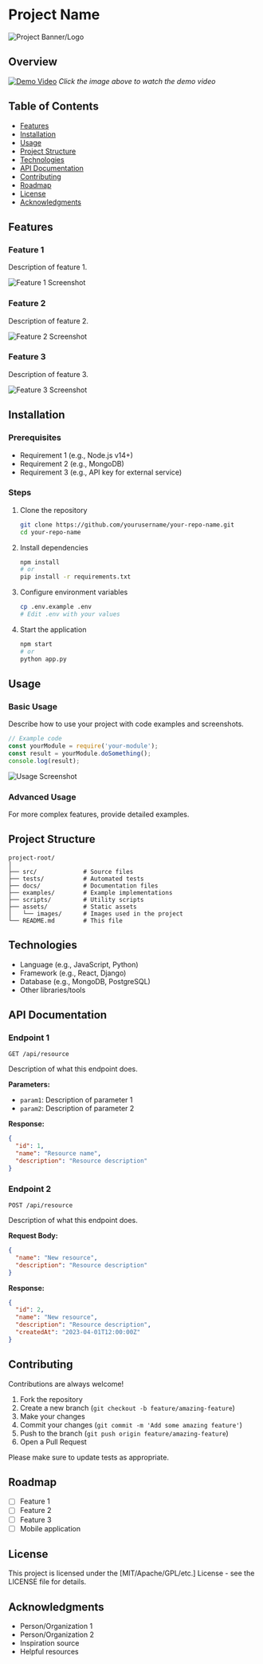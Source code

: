 # Project Name

![Project Banner/Logo]([https://path/to/your/image.png](https://www.bing.com/images/search?view=detailV2&ccid=CVNgqEgU&id=F114F92B0D38061E8E413CB8F3ABF24731E13E1E&thid=OIP.CVNgqEgU2T_PYqFXGNSSOgAAAA&mediaurl=https%3a%2f%2fwww.phpcrm.com%2fwp-content%2fuploads%2fcustomer-management-system.png&cdnurl=https%3a%2f%2fth.bing.com%2fth%2fid%2fR.095360a84814d93fcf62a15718d4923a%3frik%3dHj7hMUfyq%252fO4PA%26pid%3dImgRaw%26r%3d0&exph=234&expw=474&q=customer+management+system+free&simid=608014400578019806&FORM=IRPRST&ck=039E2D6977093C6D8835FCF2496DB86F&selectedIndex=1&itb=0))

## Overview
[![Demo Video](https://img.youtube.com/vi/YOUR_VIDEO_ID/0.jpg)](https://www.youtube.com/watch?v=YOUR_VIDEO_ID)
*Click the image above to watch the demo video*

## Table of Contents
- [Features](#features)
- [Installation](#installation)
- [Usage](#usage)
- [Project Structure](#project-structure)
- [Technologies](#technologies)
- [API Documentation](#api-documentation)
- [Contributing](#contributing)
- [Roadmap](#roadmap)
- [License](#license)
- [Acknowledgments](#acknowledgments)

## Features

### Feature 1
Description of feature 1.

![Feature 1 Screenshot](screenshots/feature1.png)

### Feature 2
Description of feature 2.

![Feature 2 Screenshot](screenshots/feature2.png)

### Feature 3
Description of feature 3.

![Feature 3 Screenshot](screenshots/feature3.png)

## Installation

### Prerequisites
- Requirement 1 (e.g., Node.js v14+)
- Requirement 2 (e.g., MongoDB)
- Requirement 3 (e.g., API key for external service)

### Steps
1. Clone the repository
   ```bash
   git clone https://github.com/yourusername/your-repo-name.git
   cd your-repo-name
   ```

2. Install dependencies
   ```bash
   npm install
   # or
   pip install -r requirements.txt
   ```

3. Configure environment variables
   ```bash
   cp .env.example .env
   # Edit .env with your values
   ```

4. Start the application
   ```bash
   npm start
   # or
   python app.py
   ```

## Usage

### Basic Usage
Describe how to use your project with code examples and screenshots.

```javascript
// Example code
const yourModule = require('your-module');
const result = yourModule.doSomething();
console.log(result);
```

![Usage Screenshot](screenshots/usage.png)

### Advanced Usage
For more complex features, provide detailed examples.

## Project Structure
```
project-root/
│
├── src/             # Source files
├── tests/           # Automated tests
├── docs/            # Documentation files
├── examples/        # Example implementations
├── scripts/         # Utility scripts
├── assets/          # Static assets
│   └── images/      # Images used in the project
└── README.md        # This file
```

## Technologies
- Language (e.g., JavaScript, Python)
- Framework (e.g., React, Django)
- Database (e.g., MongoDB, PostgreSQL)
- Other libraries/tools

## API Documentation

### Endpoint 1
```
GET /api/resource
```
Description of what this endpoint does.

**Parameters:**
- `param1`: Description of parameter 1
- `param2`: Description of parameter 2

**Response:**
```json
{
  "id": 1,
  "name": "Resource name",
  "description": "Resource description"
}
```

### Endpoint 2
```
POST /api/resource
```
Description of what this endpoint does.

**Request Body:**
```json
{
  "name": "New resource",
  "description": "Resource description"
}
```

**Response:**
```json
{
  "id": 2,
  "name": "New resource",
  "description": "Resource description",
  "createdAt": "2023-04-01T12:00:00Z"
}
```

## Contributing
Contributions are always welcome!

1. Fork the repository
2. Create a new branch (`git checkout -b feature/amazing-feature`)
3. Make your changes
4. Commit your changes (`git commit -m 'Add some amazing feature'`)
5. Push to the branch (`git push origin feature/amazing-feature`)
6. Open a Pull Request

Please make sure to update tests as appropriate.

## Roadmap
- [ ] Feature 1
- [ ] Feature 2
- [ ] Feature 3
- [ ] Mobile application

## License
This project is licensed under the [MIT/Apache/GPL/etc.] License - see the LICENSE file for details.

## Acknowledgments
- Person/Organization 1
- Person/Organization 2
- Inspiration source
- Helpful resources
